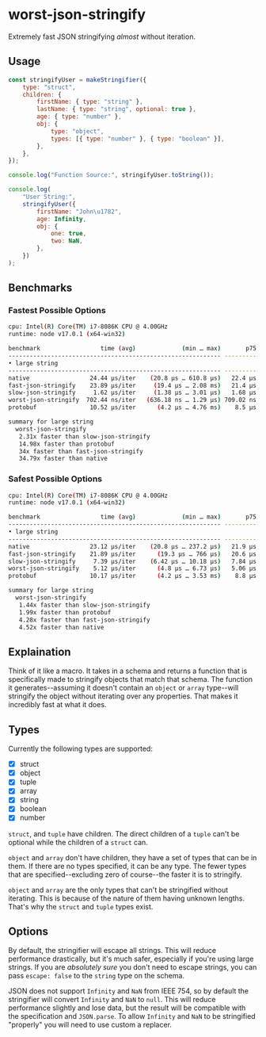 # worst-json-stringify

Extremely fast JSON stringifying *almost* without iteration.

## Usage

```js
const stringifyUser = makeStringifier({
	type: "struct",
	children: {
		firstName: { type: "string" },
		lastName: { type: "string", optional: true },
		age: { type: "number" },
		obj: {
			type: "object",
			types: [{ type: "number" }, { type: "boolean" }],
		},
	},
});

console.log("Function Source:", stringifyUser.toString());

console.log(
	"User String:",
	stringifyUser({
		firstName: "John\u1782",
		age: Infinity,
		obj: {
			one: true,
			two: NaN,
		},
	})
);
```

## Benchmarks

### Fastest Possible Options

```bash
cpu: Intel(R) Core(TM) i7-8086K CPU @ 4.00GHz
runtime: node v17.0.1 (x64-win32)

benchmark                 time (avg)             (min … max)       p75       p99      p995
------------------------------------------------------------ -----------------------------
• large string
------------------------------------------------------------ -----------------------------
native                 24.44 µs/iter    (20.8 µs … 610.8 µs)   22.4 µs   59.3 µs  102.2 µs
fast-json-stringify    23.89 µs/iter     (19.4 µs … 2.08 ms)   21.4 µs   61.5 µs    120 µs
slow-json-stringify     1.62 µs/iter     (1.38 µs … 3.01 µs)   1.68 µs   3.01 µs   3.01 µs
worst-json-stringify  702.44 ns/iter   (636.18 ns … 1.29 µs) 709.02 ns   1.29 µs   1.29 µs
protobuf               10.52 µs/iter      (4.2 µs … 4.76 ms)    8.5 µs   58.6 µs   81.5 µs

summary for large string
  worst-json-stringify
   2.31x faster than slow-json-stringify
   14.98x faster than protobuf
   34x faster than fast-json-stringify
   34.79x faster than native
```

### Safest Possible Options

```bash
cpu: Intel(R) Core(TM) i7-8086K CPU @ 4.00GHz
runtime: node v17.0.1 (x64-win32)

benchmark                 time (avg)             (min … max)       p75       p99      p995
------------------------------------------------------------ -----------------------------
• large string
------------------------------------------------------------ -----------------------------
native                 23.12 µs/iter    (20.8 µs … 237.2 µs)   21.9 µs   41.6 µs   74.7 µs
fast-json-stringify    21.89 µs/iter      (19.3 µs … 766 µs)   20.6 µs   40.3 µs     81 µs
slow-json-stringify     7.39 µs/iter    (6.42 µs … 10.18 µs)   7.84 µs  10.18 µs  10.18 µs
worst-json-stringify    5.12 µs/iter      (4.8 µs … 6.73 µs)   5.06 µs   6.73 µs   6.73 µs
protobuf               10.17 µs/iter      (4.2 µs … 3.53 ms)    8.8 µs   54.2 µs   76.1 µs

summary for large string
  worst-json-stringify
   1.44x faster than slow-json-stringify
   1.99x faster than protobuf
   4.28x faster than fast-json-stringify
   4.52x faster than native
```

## Explaination

Think of it like a macro. It takes in a schema and returns a function that is specifically made to stringify objects that match that schema. The function it generates--assuming it doesn't contain an `object` or `array` type--will stringify the object without iterating over any properties. That makes it incredibly fast at what it does.

## Types

Currently the following types are supported:

- [x] struct
- [x] object
- [x] tuple
- [x] array
- [x] string
- [x] boolean
- [x] number

`struct`, and `tuple` have children. The direct children of a `tuple` can't be optional while the children of a `struct` can.

`object` and `array` don't have children, they have a set of types that can be in them. If there are no types specified, it can be any type. The fewer types that are specified--excluding zero of course--the faster it is to stringify.

`object` and `array` are the only types that can't be stringified without iterating. This is because of the nature of them having unknown lengths. That's why the `struct` and `tuple` types exist.

## Options

By default, the stringifier will escape all strings. This will reduce performance drastically, but it's much safer, especially if you're using large strings. If you are *absolutely sure* you don't need to escape strings, you can pass `escape: false` to the `string` type on the schema.

JSON does not support `Infinity` and `NaN` from IEEE 754, so by default the stringifier will convert `Infinity` and `NaN` to `null`. This will reduce performance slightly and lose data, but the result will be compatible with the specification and `JSON.parse`. To allow `Infinity` and `NaN` to be stringified "properly" you will need to use custom a replacer.
